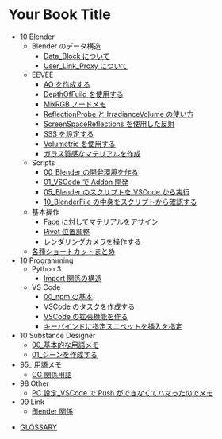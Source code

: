 # Your Book Title

- 10 Blender
  - Blender のデータ構造
    - [Data_Block について](docs/10_Blender/Blenderのデータ構造/Data_Blockについて.md)
    - [User_Link_Proxy について](docs/10_Blender/Blenderのデータ構造/User_Link_Proxyについて.md)
  - EEVEE
    - [AO を作成する](docs/10_Blender/EEVEE/AOを作成する.md)
    - [DepthOfFuild を使用する](docs/10_Blender/EEVEE/DepthOfFuildを使用する.md)
    - [MixRGB ノードメモ](docs/10_Blender/EEVEE/MixRGBノードメモ.md)
    - [ReflectionProbe と IrradianceVolume の使い方](docs/10_Blender/EEVEE/ReflectionProbeとIrradianceVolumeの使い方.md)
    - [ScreenSpaceReflections を使用した反射](docs/10_Blender/EEVEE/ScreenSpaceReflectionsを使用した反射.md)
    - [SSS を設定する](docs/10_Blender/EEVEE/SSSを設定する.md)
    - [Volumetric を使用する](docs/10_Blender/EEVEE/Volumetricを使用する.md)
    - [ガラス質感なマテリアルを作成](docs/10_Blender/EEVEE/ガラス質感なマテリアルを作成.md)
  - Scripts
    - [00_Blender の開発環境を作る](docs/10_Blender/Scripts/00_Blenderの開発環境を作る.md)
    - [01_VSCode で Addon 開発](docs/10_Blender/Scripts/01_VSCodeでAddon開発.md)
    - [05_Blender のスクリプトを VSCode から実行](docs/10_Blender/Scripts/05_BlenderのスクリプトをVSCodeから実行.md)
    - [10_BlenderFile の中身をスクリプトから確認する](docs/10_Blender/Scripts/10_BlenderFileの中身をスクリプトから確認する.md)
  - 基本操作
    - [Face に対してマテリアルをアサイン](docs/10_Blender/基本操作/Faceに対してマテリアルをアサイン.md)
    - [Pivot 位置調整](docs/10_Blender/基本操作/Pivot位置調整.md)
    - [レンダリングカメラを操作する](docs/10_Blender/基本操作/レンダリングカメラを操作する.md)
  * [各種ショートカットまとめ](docs/10_Blender/各種ショートカットまとめ.md)
- 10 Programming
  - Python 3
    - [Import 関係の構造](docs/10_Programming/Python3##/Import関係の構造.md)
  - VS Code
    - [00_npm の基本](docs/10_Programming/VSCode/00_npmの基本.md)
    - [VSCode のタスクを作成する](docs/10_Programming/VSCode/VSCodeのタスクを作成する.md)
    - [VSCode の拡張機能を作る](docs/10_Programming/VSCode/VSCodeの拡張機能を作る.md)
    - [キーバインドに指定スニペットを挿入を指定](docs/10_Programming/VSCode/キーバインドに指定スニペットを挿入を指定.md)
- 10 Substance Designer
  - [00\_基本的な用語メモ](docs/10_SubstanceDesigner/00_基本的な用語メモ.md)
  - [01\_シーンを作成する](docs/10_SubstanceDesigner/01_シーンを作成する.md)
- 95\_`用語メモ
  - [CG 関係用語](docs/95_用語メモ/CG関係用語.md)
- 98 Other
  - [PC 設定\_VSCode で Push ができなくてハマったのでメモ](docs/98_Other/PC設定_VSCodeでPushができなくてハマったのでメモ.md)
- 99 Link
  - [Blender 関係](docs/99_Link/Blender関係.md)

* [GLOSSARY](docs/GLOSSARY.md)
